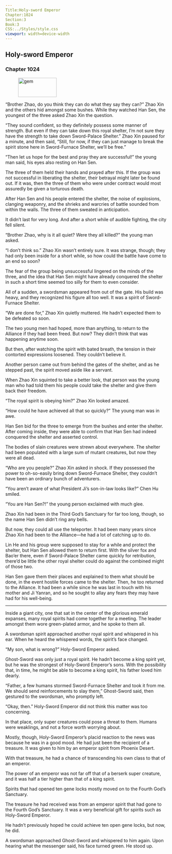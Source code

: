 ```yaml
---
Title:Holy-sword Emperor 
Chapter:1024 
Section:3 
Book:3 
CSS:../Styles/style.css 
viewport: width=device-width
---
```

  
## Holy-sword Emperor
### Chapter 1024
  
<figure>
	<img src="../Images/gem.gif" alt="gem" id="gem" width="120" height="60" />
</figure>
  

  
“Brother Zhao, do you think they can do what they say they can?” Zhao Xin and the others hid amongst some bushes. While they watched Han Sen, the youngest of the three asked Zhao Xin the question.

“They sound confident, so they definitely possess some manner of strength. But even if they can take down this royal shelter, I’m not sure they have the strength to take down Sword-Palace Shelter.” Zhao Xin paused for a minute, and then said, “Still, for now, if they can just manage to break the spirit stone here in Sword-Furnace Shelter, we’ll be free.”

“Then let us hope for the best and pray they are successful!” the young man said, his eyes also resting on Han Sen.

The three of them held their hands and prayed after this. If the group was not successful in liberating the shelter, their betrayal might later be found out. If it was, then the three of them who were under contract would most assuredly be given a torturous death.

After Han Sen and his people entered the shelter, the noise of explosions, clanging weaponry, and the shrieks and warcries of battle sounded from within the walls. The three of them sweated in anticipation.

It didn’t last for very long. And after a short while of audible fighting, the city fell silent.

“Brother Zhao, why is it all quiet? Were they all killed?” the young man asked. 

<!--( )-->

“I don’t think so.” Zhao Xin wasn’t entirely sure. It was strange, though; they had only been inside for a short while, so how could the battle have come to an end so soon?

The fear of the group being unsuccessful lingered on the minds of the three, and the idea that Han Sen might have already conquered the shelter in such a short time seemed too silly for them to even consider.

All of a sudden, a swordsman appeared from out of the gate. His build was heavy, and they recognized his figure all too well. It was a spirit of Sword-Furnace Shelter.

“We are done for,” Zhao Xin quietly muttered. He hadn’t expected them to be defeated so soon.

The two young men had hoped, more than anything, to return to the Alliance if they had been freed. But now? They didn’t think that was happening anytime soon.

But then, after watching the spirit with bated breath, the tension in their contorted expressions loosened. They couldn’t believe it.

Another person came out from behind the gates of the shelter, and as he stepped past, the spirit moved aside like a servant.

When Zhao Xin squinted to take a better look, that person was the young man who had told them his people could take the shelter and give them back their freedom.

“The royal spirit is obeying him?” Zhao Xin looked amazed.

“How could he have achieved all that so quickly?” The young man was in awe.

Han Sen bid for the three to emerge from the bushes and enter the shelter. After coming inside, they were able to confirm that Han Sen had indeed conquered the shelter and asserted control.

The bodies of slain creatures were strewn about everywhere. The shelter had been populated with a large sum of mutant creatures, but now they were all dead.

“Who are you people?” Zhao Xin asked in shock. If they possessed the power to oh-so-easily bring down Sword-Furnace Shelter, they couldn’t have been an ordinary bunch of adventurers.

“You aren’t aware of what President Ji’s son-in-law looks like?” Chen Hu smiled.

“You are Han Sen?!” the young person exclaimed with much glee.

Zhao Xin had been in the Third God’s Sanctuary for far too long, though, so the name Han Sen didn’t ring any bells.

But now, they could all use the teleporter. It had been many years since Zhao Xin had been to the Alliance—he had a lot of catching up to do.

Lin He and his group were supposed to stay for a while and protect the shelter, but Han Sen allowed them to return first. With the silver fox and Bao’er there, even if Sword-Palace Shelter came quickly for retribution, there’d be little the other royal shelter could do against the combined might of those two.

Han Sen gave them their places and explained to them what should be done, in the event hostile forces came to the shelter. Then, he too returned to the Alliance. It had been a while since he was last in touch with his mother and Ji Yanran, and so he sought to allay any fears they may have had for his well-being.

***

Inside a giant city, one that sat in the center of the glorious emerald expanses, many royal spirits had come together for a meeting. The leader amongst them wore green-plated armor, and he spoke to them all.

A swordsman spirit approached another royal spirit and whispered in his ear. When he heard the whispered words, the spirit’s face changed.

“My son, what is wrong?” Holy-Sword Emperor asked.

Ghost-Sword was only just a royal spirit. He hadn’t become a king spirit yet, but he was the strongest of Holy-Sword Emperor’s sons. With the possibility that, in time, he might be able to become a king spirit, his father loved him dearly.

“Father, a few humans stormed Sword-Furnace Shelter and took it from me. We should send reinforcements to slay them,” Ghost-Sword said, then gestured to the swordsman, who promptly left.

“Okay, then.” Holy-Sword Emperor did not think this matter was too concerning.

In that place, only super creatures could pose a threat to them. Humans were weaklings, and not a force worth worrying about.

Mostly, though, Holy-Sword Emperor’s placid reaction to the news was because he was in a good mood. He had just been the recipient of a treasure. It was given to him by an emperor spirit from Phoenix Desert.

With that treasure, he had a chance of transcending his own class to that of an emperor.

The power of an emperor was not far off that of a berserk super creature, and it was half a tier higher than that of a king spirit.

Spirits that had opened ten gene locks mostly moved on to the Fourth God’s Sanctuary.

The treasure he had received was from an emperor spirit that had gone to the Fourth God’s Sanctuary. It was a very beneficial gift for spirits such as Holy-Sword Emperor.

He hadn’t previously hoped he could achieve ten open gene locks, but now, he did.

A swordsman approached Ghost-Sword and whispered to him again. Upon hearing what the messenger said, his face turned green. He stood up.
